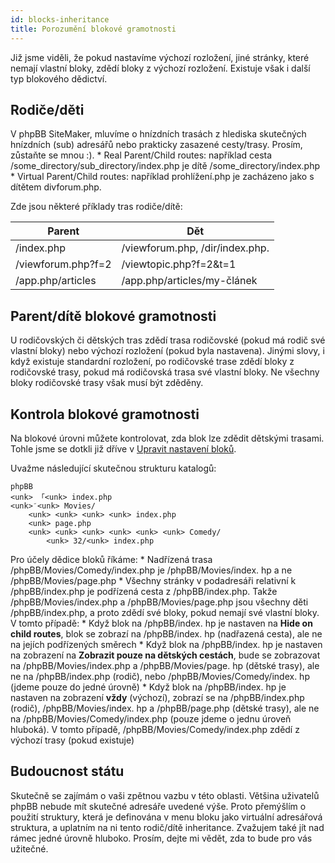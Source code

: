 ```yaml
---
id: blocks-inheritance
title: Porozumění blokové gramotnosti
---
```


Již jsme viděli, že pokud nastavíme výchozí rozložení, jiné stránky, které nemají vlastní bloky, zdědí bloky z výchozí rozložení. Existuje však i další typ blokového dědictví.

## Rodiče/děti

V phpBB SiteMaker, mluvíme o hnízdních trasách z hlediska skutečných hnízdních (sub) adresářů nebo prakticky zasazené cesty/trasy. Prosím, zůstaňte se mnou :). * Real Parent/Child routes: například cesta /some_directory/sub_directory/index.php je dítě /some_directory/index.php * Virtual Parent/Child routes: například prohlížení.php je zacházeno jako s dítětem divforum.php.

Zde jsou některé příklady tras rodiče/dítě:

| Parent             | Dět                             |
| ------------------ | ------------------------------- |
| /index.php         | /viewforum.php, /dir/index.php. |
| /viewforum.php?f=2 | /viewtopic.php?f=2&t=1          |
| /app.php/articles  | /app.php/articles/my-článek     |

## Parent/dítě blokové gramotnosti

U rodičovských či dětských tras zdědí trasa rodičovské (pokud má rodič své vlastní bloky) nebo výchozí rozložení (pokud byla nastavena). Jinými slovy, i když existuje standardní rozložení, po rodičovské trase zdědí bloky z rodičovské trasy, pokud má rodičovská trasa své vlastní bloky. Ne všechny bloky rodičovské trasy však musí být zděděny.

## Kontrola blokové gramotnosti

Na blokové úrovni můžete kontrolovat, zda blok lze zdědit dětskými trasami. Tohle jsme se dotkli již dříve v [Upravit nastavení bloků](./blocks-managing#editing-block-settings).

Uvažme následující skutečnou strukturu katalogů:

```text
phpBB
<unk> 「<unk> index.php
<unk> َ<unk> Movies/
    <unk> <unk> <unk> <unk> index.php
    <unk> page.php
    <unk> <unk> <unk> <unk> <unk> <unk> Comedy/
        <unk> 32/<unk> index.php
```

Pro účely dědice bloků říkáme: * Nadřízená trasa /phpBB/Movies/Comedy/index.php je /phpBB/Movies/index. hp a ne /phpBB/Movies/page.php * Všechny stránky v podadresáři relativní k /phpBB/index.php je podřízená cesta z /phpBB/index.php. Takže /phpBB/Movies/index.php a /phpBB/Movies/page.php jsou všechny děti /phpBB/index.php, a proto zdědí své bloky, pokud nemají své vlastní bloky. V tomto případě: * Když blok na /phpBB/index. hp je nastaven na **Hide on child routes**, blok se zobrazí na /phpBB/index. hp (nadřazená cesta), ale ne na jejích podřízených směrech * Když blok na /phpBB/index. hp je nastaven na zobrazení na **Zobrazit pouze na dětských cestách**, bude se zobrazovat na /phpBB/Movies/index.php a /phpBB/Movies/page. hp (dětské trasy), ale ne na /phpBB/index.php (rodič), nebo /phpBB/Movies/Comedy/index. hp (jdeme pouze do jedné úrovně) * Když blok na /phpBB/index. hp je nastaven na zobrazení **vždy** (výchozí), zobrazí se na /phpBB/index.php (rodič), /phpBB/Movies/index. hp a /phpBB/page.php (dětské trasy), ale ne na /phpBB/Movies/Comedy/index.php (pouze jdeme o jednu úroveň hluboká). V tomto případě, /phpBB/Movies/Comedy/index.php zdědí z výchozí trasy (pokud existuje)

## Budoucnost státu

Skutečně se zajímám o vaši zpětnou vazbu v této oblasti. Většina uživatelů phpBB nebude mít skutečné adresáře uvedené výše. Proto přemýšlím o použití struktury, která je definována v menu bloku jako virtuální adresářová struktura, a uplatním na ni tento rodič/dítě inheritance. Zvažujem také jít nad rámec jedné úrovně hluboko. Prosím, dejte mi vědět, zda to bude pro vás užitečné.